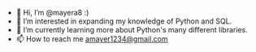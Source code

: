 - 👋 Hi, I’m @mayera8 :)
- 👀 I’m interested in expanding my knowledge of Python and SQL.
- 🌱 I’m currently learning more about Python's many different libraries.
- 📫 How to reach me amayer1234@gmail.com

<!---
mayera8/mayera8 is a ✨ special ✨ repository because its `README.md` (this file) appears on your GitHub profile.
You can click the Preview link to take a look at your changes.
--->
